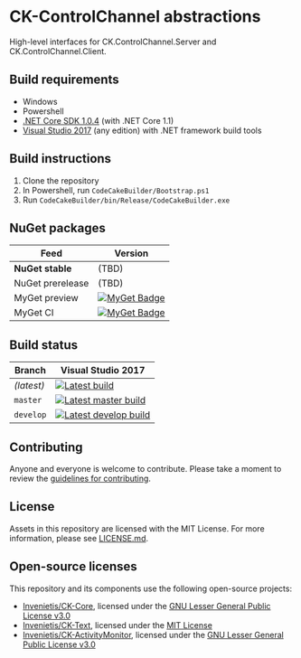 ﻿# CK-ControlChannel abstractions

High-level interfaces for CK.ControlChannel.Server and CK.ControlChannel.Client.

## Build requirements

- Windows
- Powershell
- [.NET Core SDK 1.0.4](https://www.microsoft.com/net/download/core) (with .NET Core 1.1)
- [Visual Studio 2017](https://www.visualstudio.com/) (any edition) with .NET framework build tools

## Build instructions

1. Clone the repository
2. In Powershell, run `CodeCakeBuilder/Bootstrap.ps1`
3. Run `CodeCakeBuilder/bin/Release/CodeCakeBuilder.exe`

## NuGet packages

| Feed | Version |
| --- | --- |
| **NuGet stable** | (TBD) |
| NuGet prerelease | (TBD) |
| MyGet preview | [![MyGet Badge](https://buildstats.info/myget/invenietis-preview/CK.ControlChannel.Abstractions)](https://www.myget.org/feed/invenietis-preview/package/nuget/CK.ControlChannel.Abstractions) |
| MyGet CI | [![MyGet Badge](https://buildstats.info/myget/invenietis-ci/CK.ControlChannel.Abstractions)](https://www.myget.org/feed/invenietis-ci/package/nuget/CK.ControlChannel.Abstractions) |

## Build status

| Branch   | Visual Studio 2017 |
| -------- | ------- |
| *(latest)* | [![Latest build](https://img.shields.io/appveyor/ci/olivier-spinelli/ck-controlchannel-abstractions.svg)](https://ci.appveyor.com/project/olivier-spinelli/ck-controlchannel-abstractions) |
| `master`   | [![Latest master build](https://img.shields.io/appveyor/ci/olivier-spinelli/ck-controlchannel-abstractions/master.svg)](https://ci.appveyor.com/project/olivier-spinelli/ck-controlchannel-abstractions) |
| `develop`  | [![Latest develop build](https://img.shields.io/appveyor/ci/olivier-spinelli/ck-controlchannel-abstractions/develop.svg)](https://ci.appveyor.com/project/olivier-spinelli/ck-controlchannel-abstractions) |

## Contributing

Anyone and everyone is welcome to contribute. Please take a moment to
review the [guidelines for contributing](CONTRIBUTING.md).

## License

Assets in this repository are licensed with the MIT License. For more information, please see [LICENSE.md](LICENSE.md).

## Open-source licenses

This repository and its components use the following open-source projects:

- [Invenietis/CK-Core](https://github.com/Invenietis/CK-Core), licensed under the [GNU Lesser General Public License v3.0](https://github.com/Invenietis/CK-Core/blob/master/LICENSE)
- [Invenietis/CK-Text](https://github.com/Invenietis/CK-Text), licensed under the [MIT License](https://github.com/Invenietis/CK-Text/blob/master/LICENSE)
- [Invenietis/CK-ActivityMonitor](https://github.com/Invenietis/CK-ActivityMonitor), licensed under the [GNU Lesser General Public License v3.0](https://github.com/Invenietis/CK-ActivityMonitor/blob/master/LICENSE)
